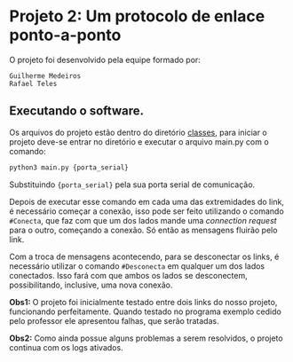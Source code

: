 # Projeto 2: Um protocolo de enlace ponto-a-ponto

O projeto foi desenvolvido pela equipe formado por:

```
Guilherme Medeiros
Rafael Teles
```

## Executando o software.

Os arquivos do projeto estão dentro do diretório [classes](classes), para iniciar o projeto deve-se entrar no diretório e executar o arquivo main.py com o comando:

```bash
python3 main.py {porta_serial}
```

Substituindo ```{porta_serial}``` pela sua porta serial de comunicação.

Depois de executar esse comando em cada uma das extremidades do link, é necessário começar a conexão, isso pode ser feito utilizando o comando ```#Conecta```, que faz com que um dos lados mande uma _connection request_ para o outro, começando a conexão. Só então as mensagens fluirão pelo link.

Com a troca de mensagens acontecendo, para se desconectar os links, é necessário utilizar o comando ```#Desconecta``` em qualquer um dos lados conectados. Isso fará com que ambos os lados se desconectem, possibilitando, inclusive, uma nova conexão.

**Obs1:** O projeto foi inicialmente testado entre dois links do nosso projeto, funcionando perfeitamente. Quando testado no programa exemplo cedido pelo professor ele apresentou falhas, que serão tratadas. 

**Obs2:** Como ainda possue alguns problemas a serem resolvidos, o projeto continua com os logs ativados.